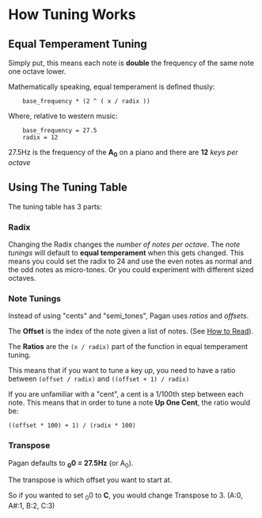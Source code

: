 # How Tuning Works

## Equal Temperament Tuning
Simply put, this means each note is **double** the frequency of the same note one octave lower.

Mathematically speaking, equal temperament is defined thusly:

```
    base_frequency * (2 ^ ( x / radix ))
```

Where, relative to western music:

```
    base_frequency = 27.5
    radix = 12
```

27.5Hz is the frequency of the **A<sub>0</sub>** on a piano and there are **12** *keys per octave*



## Using The Tuning Table
The tuning table has 3 parts:

### Radix
Changing the Radix changes the *number of notes per octave*. The *note tunings* will default to **equal temperament** when this gets changed.
This means you could set the radix to 24 and use the even notes as normal and the odd notes as micro-tones. Or you could experiment with different sized octaves.

### Note Tunings
Instead of using "cents" and "semi_tones", Pagan uses *ratios* and *offsets*.

The **Offset** is the index of the note given a list of notes. (See [How to Read](#how_to_read)).

The **Ratios** are the ```(x / radix)``` part of the function in equal temperament tuning.

This means that if you want to tune a key *up*, you need to have a ratio between ```(offset / radix)``` and ```((offset + 1) / radix)```

If you are unfamiliar with a "cent", a cent is a 1/100th step between each note. This means that in order to tune a note **Up One Cent**, the ratio would be:
```
((offset * 100) + 1) / (radix * 100)
```

### Transpose

Pagan defaults to **<sub>0</sub>0 = 27.5Hz** (or A<sub>0</sub>).

The transpose is which offset you want to start at.

So if you wanted to set <sub>0</sub>0 to **C**, you would change Transpose to 3. (A:0, A#:1, B:2, C:3)





